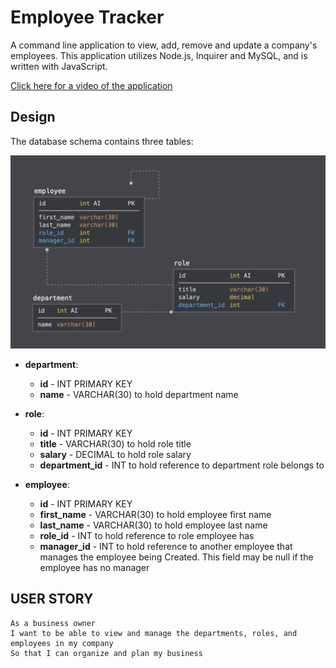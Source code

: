 # Employee Tracker

A command line application to view, add, remove and update a company's employees. This application utilizes Node.js, Inquirer and MySQL, and is written with JavaScript. 



[Click here for a video of the application](https://drive.google.com/file/d/16CjCao6ebJ8msy_ugo3jNof7JHTumpqE/view)

## Design

The database schema contains three tables:

![Database Schema](Assets/schema.png)

* **department**:

  * **id** - INT PRIMARY KEY
  * **name** - VARCHAR(30) to hold department name

* **role**:

  * **id** - INT PRIMARY KEY
  * **title** -  VARCHAR(30) to hold role title
  * **salary** -  DECIMAL to hold role salary
  * **department_id** -  INT to hold reference to department role belongs to

* **employee**:

  * **id** - INT PRIMARY KEY
  * **first_name** - VARCHAR(30) to hold employee first name
  * **last_name** - VARCHAR(30) to hold employee last name
  * **role_id** - INT to hold reference to role employee has
  * **manager_id** - INT to hold reference to another employee that manages the employee being Created. This field may be null if the employee has no manager
  

## USER STORY

```
As a business owner
I want to be able to view and manage the departments, roles, and employees in my company
So that I can organize and plan my business
```
